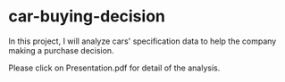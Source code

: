 # car-buying-decision
In this project, I will analyze cars' specification data to help the company making a purchase decision.

Please click on Presentation.pdf for detail of the analysis.

